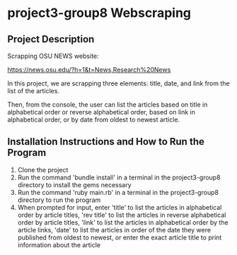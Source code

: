 # project3-group8 Webscraping

## Project Description

Scrapping OSU NEWS website:

https://news.osu.edu/?h=1&t=News,Research%20News

In this project, we are scrapping three elements: title, date, and link from the list of the articles.

Then, from the console, the user can list the articles based on title in alphabetical order or reverse alphabetical order, based on link in alphabetical order, or by date from oldest to newest article.

## Installation Instructions and How to Run the Program
<ol>
    <li>Clone the project</li>
    <li>Run the command 'bundle install' in a terminal in the project3-group8 directory to install the gems necessary</li>
    <li>Run the command 'ruby main.rb' in a terminal in the project3-group8 directory to run the program</li>
    <li>When prompted for input, enter 'title' to list the articles in alphabetical order by article titles, 'rev title' to list the articles in reverse alphabetical order by article titles, 'link' to list the articles in alphabetical order by the article links, 'date' to list the articles in order of the date they were published from oldest to newest, or enter the exact article title to print information about the article</li>
</ol>
